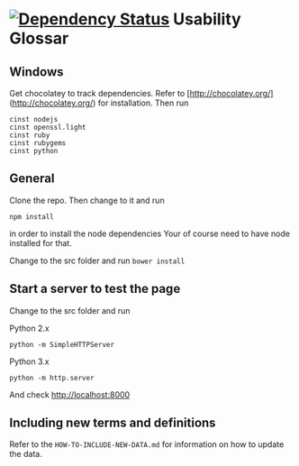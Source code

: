 [![Dependency Status](https://www.versioneye.com/user/projects/54f42894dd0a36d180000061/badge.svg?style=flat)](https://www.versioneye.com/user/projects/54f42894dd0a36d180000061)
Usability Glossar
=======

Windows
-------
Get chocolatey to track dependencies.
Refer to [http://chocolatey.org/] (http://chocolatey.org/) for installation.
Then run
```
cinst nodejs
cinst openssl.light
cinst ruby
cinst rubygems
cinst python
```


General
-------

Clone the repo. Then change to it and run
```
npm install
```
in order to install the node dependencies
Your of course need to have node installed for that.

Change to the src folder and run ``` bower install ```

Start a server to test the page
-------
Change to the src folder and run

Python 2.x
```
python -m SimpleHTTPServer
```
Python 3.x
```
python -m http.server
```

And check [http://localhost:8000](http://localhost:8000)


Including new terms and definitions
---------------------------------
Refer to the `HOW-TO-INCLUDE-NEW-DATA.md` for information on how to update the data.
